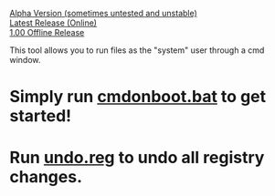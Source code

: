 [Alpha Version (sometimes untested and unstable)](https://github.com/harryaldwithjarryald/ProjectCMD/archive/refs/heads/main.zip)
<br>
[Latest Release (Online)](https://github.com/harryaldwithjarryald/ProjectCMD/releases/latest)
<br>
[1.00 Offline Release](https://github.com/harryaldwithjarryald/ProjectCMD/releases/tag/offline-1.00)

This tool allows you to run files as the "system" user through a cmd window.
# Simply run [cmdonboot.bat](https://github.com/harryaldwithjarryald/ProjectCMD/releases/download/1.00/ProjectCMD.bat) to get started!
# Run [undo.reg](https://github.com/harryaldwithjarryald/ProjectCMD/releases/download/1.00/undo.reg) to undo all registry changes.
